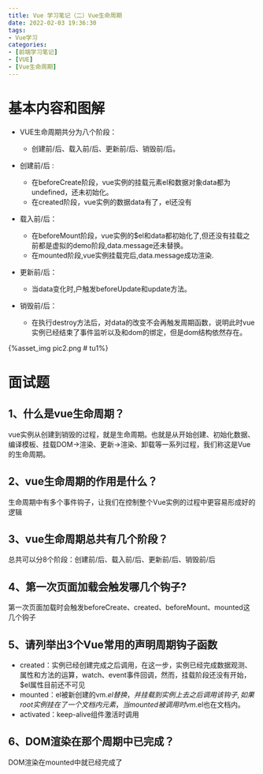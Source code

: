 ```yaml
---
title: Vue 学习笔记（二）Vue生命周期
date: 2022-02-03 19:36:30
tags:
- Vue学习
categories:
- [前端学习笔记]
- [VUE]
- [Vue生命周期]
---
```


# 基本内容和图解

* VUE生命周期共分为八个阶段：
    * 创建前/后、载入前/后、更新前/后、销毁前/后。

* 创建前/后 :
    * 在beforeCreate阶段，vue实例的挂载元素el和数据对象data都为undefined，还未初始化。
    * 在created阶段，vue实例的数据data有了，el还没有
* 载入前/后：
    * 在beforeMount阶段，vue实例的$el和data都初始化了,但还没有挂载之前都是虚拟的demo阶段,data.message还未替换。
    * 在mounted阶段,vue实例挂载完后,data.message成功渲染.
* 更新前/后：
    * 当data变化时,户触发beforeUpdate和update方法。
* 销毁前/后：
    * 在执行destroy方法后，对data的改变不会再触发周期函数，说明此时vue实例已经结束了事件监听以及和dom的绑定，但是dom结构依然存在。

{%asset_img pic2.png # tu1%}

# 面试题

## 1、什么是vue生命周期？
vue实例从创建到销毁的过程，就是生命周期。也就是从开始创建、初始化数据、编译模板、挂载DOM→渲染、更新→渲染、卸载等一系列过程，我们称这是Vue的生命周期。

## 2、vue生命周期的作用是什么？
生命周期中有多个事件钩子，让我们在控制整个Vue实例的过程中更容易形成好的逻辑

## 3、vue生命周期总共有几个阶段？
总共可以分8个阶段：创建前/后、载入前/后、更新前/后、销毁前/后

## 4、第一次页面加载会触发哪几个钩子?
第一次页面加载时会触发beforeCreate、created、beforeMount、mounted这几个钩子

## 5、请列举出3个Vue常用的声明周期钩子函数
* created：实例已经创建完成之后调用，在这一步，实例已经完成数据观测、属性和方法的运算，watch、event事件回调，然而，挂载阶段还没有开始，$el属性目前还不可见
* mounted：el被新创建的vm.$el替换，并挂载到实例上去之后调用该钩子,如果root实例挂在了一个文档内元素，当mounted被调用时vm.$el也在文档内。
* activated：keep-alive组件激活时调用

## 6、DOM渲染在那个周期中已完成？
DOM渲染在mounted中就已经完成了